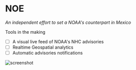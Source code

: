 # NOE
_An independent effort to set a NOAA's counterpart in Mexico_

Tools in the making
- [ ] A visual live feed of NOAA's NHC advisories
- [ ] Realtime Geospatial analytics
- [ ] Automatic advisories notifications

![screenshot](https://raw.githubusercontent.com/rodowi/monitor-de-ciclones/master/screenshot.png)
